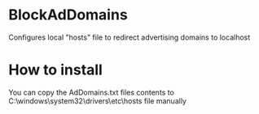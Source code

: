 # BlockAdDomains
Configures local "hosts" file to redirect advertising domains to localhost

# How to install
You can copy the AdDomains.txt files contents to C:\windows\system32\drivers\etc\hosts file manually
